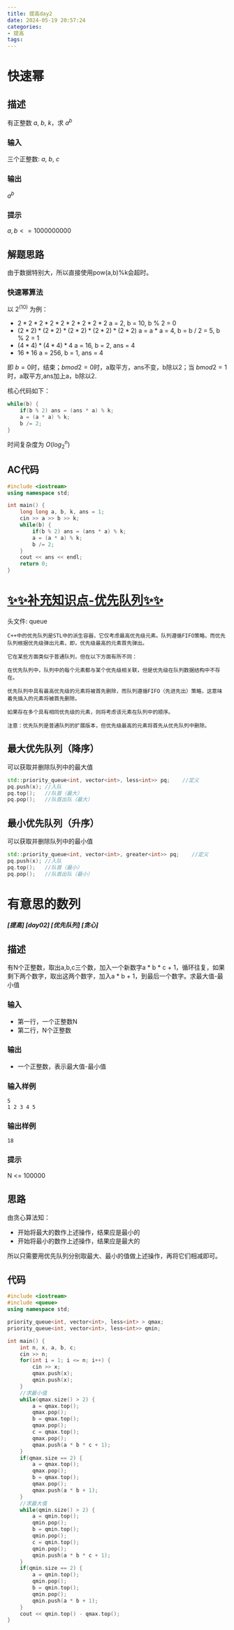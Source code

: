```yaml
---
title: 提高day2
date: 2024-05-19 20:57:24
categories: 
- 提高
tags:
---
```


# 快速幂
## 描述
有正整数 $a$, $b$, $k$，求 $a^b%k$
### 输入
三个正整数: $a$, $b$, $c$
### 输出
 $a^b%k$
### 提示
 $a,b<=1000000000$
## 解题思路
由于数据特别大，所以直接使用pow(a,b)%k会超时。
### 快速幂算法
以 $2^(10)$ 为例：
- $2*2*2*2*2*2*2*2*2$ a = 2, b = 10, b % 2 = 0
- $(2*2)*(2*2)*(2*2)*(2*2)*(2*2)$ a = a * a = 4, b = b / 2 = 5, b % 2 = 1
- $(4*4)*(4*4)*4$ a = 16, b = 2, ans = 4
- $16*16$ a = 256, b = 1, ans = 4

即 $b = 0$时，结束；$b mod 2 = 0$时，a取平方，ans不变，b除以2；当 $b mod 2 = 1$时，a取平方,ans加上a，b除以2.

核心代码如下：
```c++
while(b) {
    if(b % 2) ans = (ans * a) % k;
    a = (a * a) % k;
    b /= 2;
}
```
时间复杂度为 $O(log_2^n)$

## AC代码
```c++
#include <iostream>
using namespace std;

int main() {
    long long a, b, k, ans = 1;
    cin >> a >> b >> k;
    while(b) {
        if(b % 2) ans = (ans * a) % k;
        a = (a * a) % k;
        b /= 2;
    }
    cout << ans << endl;
    return 0;
}
```

# [✨✨补充知识点-优先队列✨✨](https://www.cainiaojc.com/cpp/priority-queue-in-cpp.html)
头文件: queue
```
C++中的优先队列是STL中的派生容器，它仅考虑最高优先级元素。队列遵循FIFO策略，而优先队列根据优先级弹出元素，即，优先级最高的元素首先弹出。

它在某些方面类似于普通队列，但在以下方面有所不同：

在优先队列中，队列中的每个元素都与某个优先级相关联，但是优先级在队列数据结构中不存在。

优先队列中具有最高优先级的元素将被首先删除，而队列遵循FIFO（先进先出）策略，这意味着先插入的元素将被首先删除。

如果存在多个具有相同优先级的元素，则将考虑该元素在队列中的顺序。

注意：优先队列是普通队列的扩展版本，但优先级最高的元素将首先从优先队列中删除。
```
## 最大优先队列（降序）
可以获取并删除队列中的最大值
```c++
std::priority_queue<int, vector<int>, less<int>> pq;    //定义
pq.push(x); //入队
pq.top();   //队首（最大）
pq.pop();   //队首出队（最大）
```
## 最小优先队列（升序）
可以获取并删除队列中的最小值
```c++
std::priority_queue<int, vector<int>, greater<int>> pq;    //定义
pq.push(x); //入队
pq.top();   //队首（最小）
pq.pop();   //队首出队（最小）
```

# 有意思的数列
##### [提高] [day02] [优先队列] [贪心]
## 描述
有N个正整数，取出a,b,c三个数，加入一个新数字a * b * c + 1，循环往复，如果剩下两个数字，取出这两个数字，加入a * b + 1，到最后一个数字。求最大值-最小值
### 输入
- 第一行，一个正整数N
- 第二行，N个正整数
### 输出
- 一个正整数，表示最大值-最小值
### 输入样例
```
5
1 2 3 4 5
```
### 输出样例
```
18
```
### 提示
N <= 100000
## 思路
由贪心算法知：
- 开始将最大的数作上述操作，结果应是最小的
- 开始将最小的数作上述操作，结果应是最大的

所以只需要用优先队列分别取最大、最小的值做上述操作，再将它们相减即可。
## 代码
```c++
#include <iostream>
#include <queue>
using namespace std;

priority_queue<int, vector<int>, less<int> > qmax;
priority_queue<int, vector<int>, less<int>> qmin;

int main() {
    int n, x, a, b, c;
    cin >> n;
    for(int i = 1; i <= n; i++) {
        cin >> x;
        qmax.push(x);
        qmin.push(x);
    }
    //求最小值
    while(qmax.size() > 2) {
        a = qmax.top();
        qmax.pop();
        b = qmax.top();
        qmax.pop();
        c = qmax.top();
        qmax.pop();
        qmax.push(a * b * c + 1);
    }
    if(qmax.size == 2) {
        a = qmax.top();
        qmax.pop();
        b = qmax.top();
        qmax.pop();
        qmax.push(a * b + 1);
    }
    //求最大值
    while(qmin.size() > 2) {
        a = qmin.top();
        qmin.pop();
        b = qmin.top();
        qmin.pop();
        c = qmin.top();
        qmin.pop();
        qmin.push(a * b * c + 1);
    }
    if(qmin.size == 2) {
        a = qmin.top();
        qmin.pop();
        b = qmin.top();
        qmin.pop();
        qmin.push(a * b + 1);
    }
    cout << qmin.top() - qmax.top();
}

```